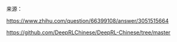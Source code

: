 来源：

https://www.zhihu.com/question/66399108/answer/3051515664

https://github.com/DeepRLChinese/DeepRL-Chinese/tree/master
